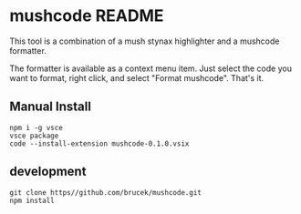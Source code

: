 # mushcode README

This tool is a combination of a mush stynax highlighter and a mushcode formatter.

The formatter is available as a context menu item.  Just select the code you want to format, right click, and select "Format mushcode".  That's it.

## Manual Install

```
npm i -g vsce
vsce package
code --install-extension mushcode-0.1.0.vsix
```

## development
```
git clone https//github.com/brucek/mushcode.git
npm install
```
